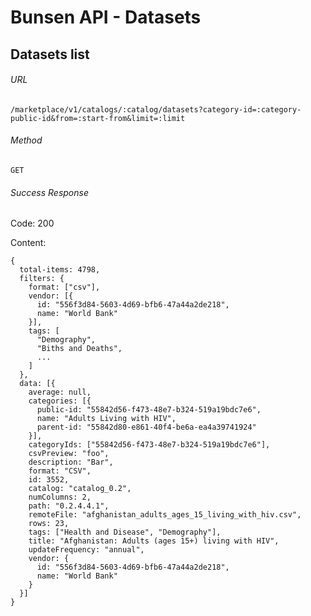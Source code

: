 # Bunsen API - Datasets

## Datasets list

###### URL

`/marketplace/v1/catalogs/:catalog/datasets?category-id=:category-public-id&from=:start-from&limit=:limit`

###### Method

`GET`

###### Success Response

Code: 200

Content:
```
{
  total-items: 4798,
  filters: {
    format: ["csv"],
    vendor: [{
      id: "556f3d84-5603-4d69-bfb6-47a44a2de218",
      name: "World Bank"
    }],
    tags: [
      "Demography",
      "Biths and Deaths",
      ...
    ]
  },
  data: [{
    average: null,
    categories: [{
      public-id: "55842d56-f473-48e7-b324-519a19bdc7e6",
      name: "Adults Living with HIV",
      parent-id: "55842d80-e861-40f4-be6a-ea4a39741924"
    }],
    categoryIds: ["55842d56-f473-48e7-b324-519a19bdc7e6"],
    csvPreview: "foo",
    description: "Bar",
    format: "CSV",
    id: 3552,
    catalog: "catalog_0.2",
    numColumns: 2,
    path: "0.2.4.4.1",
    remoteFile: "afghanistan_adults_ages_15_living_with_hiv.csv",
    rows: 23,
    tags: ["Health and Disease", "Demography"],
    title: "Afghanistan: Adults (ages 15+) living with HIV",
    updateFrequency: "annual",
    vendor: {
      id: "556f3d84-5603-4d69-bfb6-47a44a2de218",
      name: "World Bank"
    }
  }]
}
```
